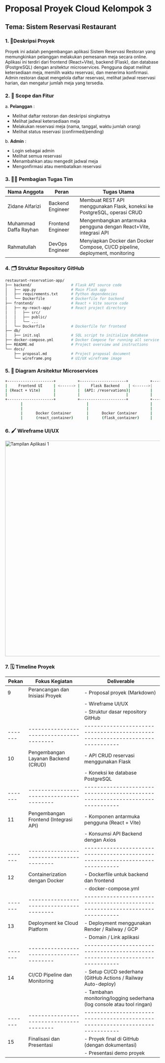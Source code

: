 # Proposal Proyek Cloud Kelompok 3

## Tema: Sistem Reservasi Restaurant

### 1. **🧾Deskripsi Proyek**
Proyek ini adalah pengembangan aplikasi Sistem Reservasi Restoran yang memungkinkan pelanggan melakukan pemesanan meja secara online. Aplikasi ini terdiri dari frontend (React+Vite), backend (Flask), dan database (PostgreSQL) dengan arsitektur microservices. Pengguna dapat melihat ketersediaan meja, memilih waktu reservasi, dan menerima konfirmasi. Admin restoran dapat mengelola daftar reservasi, melihat jadwal reservasi harian, dan mengatur jumlah meja yang tersedia.

### 2. **🎯 Scope dan Fitur**

a. **Pelanggan** : 
- Melihat daftar restoran dan deskripsi singkatnya
- Melihat jadwal ketersediaan meja
- Melakukan reservasi meja (nama, tanggal, waktu jumlah orang)
- Melihat status reservasi (confirmed/pending)

b. **Admin** : 
- Login sebagai admin
- Melihat semua reservasi
- Menambahkan atau mengedit jadwal meja
- Mengonfirmasi atau membatalkan reservasi

### 3. **🧑‍💻 Pembagian Tugas Tim**

| Nama Anggota | Peran               | Tugas Utama                                                                 |
|--------------|---------------------|------------------------------------------------------------------------------|
| Zidane Alfarizi    | Backend Engineer    | Membuat REST API menggunakan Flask, koneksi ke PostgreSQL, operasi CRUD     |
| Muhammad Daffa Rayhan    | Frontend Engineer   | Mengembangkan antarmuka pengguna dengan React+Vite, integrasi API           |
| Rahmatullah    | DevOps Engineer     | Menyiapkan Docker dan Docker Compose, CI/CD pipeline, deployment, monitoring|

### 4. **🗂️ Struktur Repository GitHub**
```bash
restaurant-reservation-app/
├── backend/                  # Flask API source code
│   ├── app.py                # Main Flask app
│   ├── requirements.txt      # Python dependencies
│   └── Dockerfile            # Dockerfile for backend
├── frontend/                 # React + Vite source code
│   ├── my-react-app/         # React project directory
│   │   ├── src/
│   │   ├── public/
│   │   └── ...
│   └── Dockerfile            # Dockerfile for frontend
├── db/
│   ├── init.sql              # SQL script to initialize database
├── docker-compose.yml        # Docker Compose for running all service
├── README.md                 # Project overview and instructions
└── docs/
    ├── proposal.md           # Project proposal document
    └── wireframe.png         # UI/UX wireframe image
```

### 5. **🧱 Diagram Arsitektur Microservices**
```bash
+---------------------+          +---------------------+          +---------------------+
|     Frontend UI     | <------> |     Flask Backend    | <------>|     PostgreSQL DB   |
| (React + Vite)      |          |  (API: /reservations)|         |     (reservations,  |
|                     |          |                     |          |     tables)         |
+---------------------+          +---------------------+          +---------------------+
       |                             |                            |
       |                             |                            |
       |      Docker Container       |      Docker Container      |
       |      (react_container)      |      (flask_container)     |
```

### 6. **🖌️ Wireframe UI/UX**

<img src="" alt="Tampilan Aplikasi 1" width="700px">


### 7. **🗓️ Timeline Proyek**

| Pekan | Fokus Kegiatan                        | Deliverable                                                                 |
|-------|----------------------------------------|-----------------------------------------------------------------------------|
| 9     | Perancangan dan Inisiasi Proyek       | - Proposal proyek (Markdown)                                                |
|       |                                        | - Wireframe UI/UX                                                           |
|       |                                        | - Struktur dasar repository GitHub                                          |
|-------|----------------------------------------|-----------------------------------------------------------------------------|
| 10    | Pengembangan Layanan Backend (CRUD)   | - API CRUD reservasi menggunakan Flask                                      |
|       |                                        | - Koneksi ke database PostgreSQL                                            |
|-------|----------------------------------------|-----------------------------------------------------------------------------|
| 11    | Pengembangan Frontend (Integrasi API) | - Komponen antarmuka pengguna (React + Vite)                                |
|       |                                        | - Konsumsi API Backend dengan Axios                                         |
|-------|----------------------------------------|-----------------------------------------------------------------------------|
| 12    | Containerization dengan Docker         | - Dockerfile untuk backend dan frontend                                     |
|       |                                        | - docker-compose.yml                                                        |
|-------|----------------------------------------|-----------------------------------------------------------------------------|
| 13    | Deployment ke Cloud Platform           | - Deployment menggunakan Render / Railway / GCP                            |
|       |                                        | - Domain / Link aplikasi                                                     |
|-------|----------------------------------------|-----------------------------------------------------------------------------|
| 14    | CI/CD Pipeline dan Monitoring          | - Setup CI/CD sederhana (GitHub Actions / Railway Auto-deploy)              |
|       |                                        | - Tambahan monitoring/logging sederhana (log console atau tool ringan)      |
|-------|----------------------------------------|-----------------------------------------------------------------------------|
| 15    | Finalisasi dan Presentasi              | - Proyek final di GitHub (dengan dokumentasi)                               |
|       |                                        | - Presentasi demo proyek                                                    |


